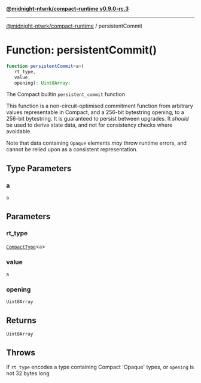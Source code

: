 [**@midnight-ntwrk/compact-runtime v0.9.0-rc.3**](../README.md)

***

[@midnight-ntwrk/compact-runtime](../globals.md) / persistentCommit

# Function: persistentCommit()

```ts
function persistentCommit<a>(
   rt_type, 
   value, 
   opening): Uint8Array;
```

The Compact builtin `persistent_commit` function

This function is a non-circuit-optimised commitment function from arbitrary
values representable in Compact, and a 256-bit bytestring opening, to a
256-bit bytestring. It is guaranteed to persist between upgrades. It
*should* be used to derive state data, and not for consistency checks where
avoidable.

Note that data containing `Opaque` elements *may* throw runtime errors, and
cannot be relied upon as a consistent representation.

## Type Parameters

### a

`a`

## Parameters

### rt\_type

[`CompactType`](../interfaces/CompactType.md)\<`a`\>

### value

`a`

### opening

`Uint8Array`

## Returns

`Uint8Array`

## Throws

If `rt_type` encodes a type containing Compact 'Opaque' types, or
`opening` is not 32 bytes long
